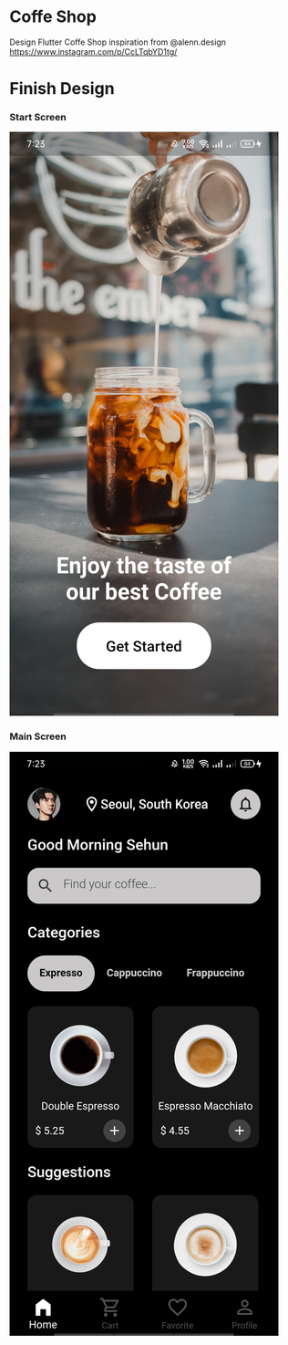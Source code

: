# Coffe Shop

Design Flutter Coffe Shop inspiration from @alenn.design https://www.instagram.com/p/CcLTqbYD1tg/

# Finish Design
### Start Screen ###
![Start Screen](https://github.com/aisyahnadhira/flutter_coffe_shop/blob/master/assets/images/finish1.jpg?raw=true)

### Main Screen ###
![Main Screen](https://github.com/aisyahnadhira/flutter_coffe_shop/blob/master/assets/images/finish2.jpg?raw=true)